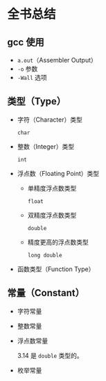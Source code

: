# 全书总结

## gcc 使用

- `a.out`（Assembler Output）
- `-o` 参数
- `-Wall` 选项

## 类型（Type）

- 字符（Character）类型

  `char`

- 整数（Integer）类型

  `int`

- 浮点数（Floating Point）类型

  - 单精度浮点数类型

    `float`

  - 双精度浮点数类型

    `double`

  - 精度更高的浮点数类型

    `long double`

- 函数类型（Function Type）

## 常量（Constant）

- 字符常量
- 整数常量
- 浮点数常量

  3.14 是 `double` 类型的。

- 枚举常量
